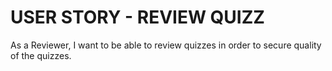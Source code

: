 # USER STORY - REVIEW QUIZZ

As a Reviewer, I want to be able to review quizzes in order to secure quality of the quizzes.